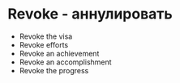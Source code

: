 # Revoke - аннулировать


- Revoke the visa
- Revoke efforts
- Revoke an achievement
- Revoke an accomplishment
- Revoke the progress